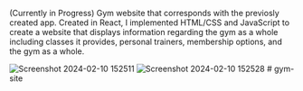 (Currently in Progress)
Gym website that corresponds with the previosly created app. Created in React, I implemented HTML/CSS and JavaScript to create a website that displays information regarding the gym as a whole including classes it provides, personal trainers, membership options, and the gym as a whole.

![Screenshot 2024-02-10 152511](https://github.com/CScott17/gym-site/assets/90429126/14824f3e-5a6e-45a0-bfee-63b092adb1eb)
![Screenshot 2024-02-10 152528](https://github.com/CScott17/gym-site/assets/90429126/da73d02b-f08c-4174-b5c3-e5cc015075e6)
#   g y m - s i t e  
 